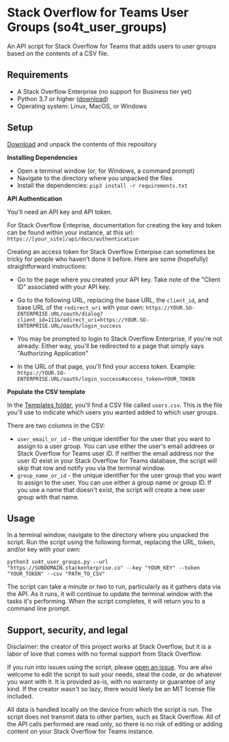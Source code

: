 # Stack Overflow for Teams User Groups (so4t_user_groups)
An API script for Stack Overflow for Teams that adds users to user groups based on the contents of a CSV file.

## Requirements
* A Stack Overflow Enterprise (no support for Business tier yet)
* Python 3.7 or higher ([download](https://www.python.org/downloads/))
* Operating system: Linux, MacOS, or Windows

## Setup

[Download](https://github.com/jklick-so/so4t_user_groups/archive/refs/heads/main.zip) and unpack the contents of this repository

**Installing Dependencies**

* Open a terminal window (or, for Windows, a command prompt)
* Navigate to the directory where you unpacked the files
* Install the dependencies: `pip3 install -r requirements.txt`

**API Authentication**

You'll need an API key and API token. 

For Stack Overflow Enteprise, documentation for creating the key and token can be found within your instance, at this url: `https://[your_site]/api/docs/authentication`

Creating an access token for Stack Overflow Enterpise can sometimes be tricky for people who haven't done it before. Here are some (hopefully) straightforward instructions:
* Go to the page where you created your API key. Take note of the "Client ID" associated with your API key.
* Go to the following URL, replacing the base URL, the `client_id`, and base URL of the `redirect_uri` with your own: `https://YOUR.SO-ENTERPRISE.URL/oauth/dialog?client_id=111&redirect_uri=https://YOUR.SO-ENTERPRISE.URL/oauth/login_success`

* You may be prompted to login to Stack Overflow Enterprise, if you're not already. Either way, you'll be redirected to a page that simply says "Authorizing Application"
* In the URL of that page, you'll find your access token. Example: `https://YOUR.SO-ENTERPRISE.URL/oauth/login_success#access_token=YOUR_TOKEN`

**Populate the CSV template**

In the [Templates folder](https://github.com/jklick-so/so4t_user_groups/tree/main/Templates), you'll find a CSV file called `users.csv`. This is the file you'll use to indicate which users you wanted added to which user groups. 

There are two columns in the CSV:
* `user_email_or_id` - the unique identifier for the user that you want to assign to a user group. You can use either the user's email addrees or Stack Overflow for Teams user ID. If neither the email address nor the user ID exist in your Stack Overflow for Teams database, the script will skip that row and notify you via the terminal window.
* `group_name_or_id` - the unique identifier for the user group that you want to assign to the user. You can use either a group name or group ID. If you use a name that doesn't exist, the script will create a new user group with that name.

## Usage

In a terminal window, navigate to the directory where you unpacked the script. 
Run the script using the following format, replacing the URL, token, and/or key with your own:

`python3 so4t_user_groups.py --url "https://SUBDOMAIN.stackenterprise.co" --key "YOUR_KEY" --token "YOUR_TOKEN" --csv "PATH_TO_CSV"`

The script can take a minute or two to run, particularly as it gathers data via the API. As it runs, it will continue to update the terminal window with the tasks it's performing. When the script completes, it will return you to a command line prompt.

## Support, security, and legal
Disclaimer: the creator of this project works at Stack Overflow, but it is a labor of love that comes with no formal support from Stack Overflow. 

If you run into issues using the script, please [open an issue](https://github.com/jklick-so/so4t_user_groups/issues). You are also welcome to edit the script to suit your needs, steal the code, or do whatever you want with it. It is provided as-is, with no warranty or guarantee of any kind. If the creator wasn't so lazy, there would likely be an MIT license file included.

All data is handled locally on the device from which the script is run. The script does not transmit data to other parties, such as Stack Overflow. All of the API calls performed are read only, so there is no risk of editing or adding content on your Stack Overflow for Teams instance.
